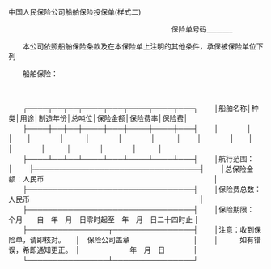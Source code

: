 



中国人民保险公司船舶保险投保单(样式二)



 

　　　　　　　　　　　　　　　　　　　　　　　保险单号码________

　　本公司依照船舶保险条款及在本保险单上注明的其他条件，承保被保险单位下列

　　船舶保险：

　　


　　┌────┬──┬──┬────┬───┬────┬────┬───┐
　　│船舶名称│种类│用途│制造年份│总吨位│保险金额│保险费率│保险费│
　　├────┼──┼──┼────┼───┼────┼────┼───┤
　　│　　　　│　　│　　│　　　　│　　　│　　　　│　　　　│　　　│
　　│　　　　│　　│　　│　　　　│　　　│　　　　│　　　　│　　　│
　　├────┴──┴──┴────┴───┴────┴────┴───┤
　　│航行范围：　　　　　　　　　　　　　　　　　　　　　　　　　　　　│
　　├─────────────────────────────────┤
　　│总保险金额：人民币　　　　　　　　　　　　　　　　　　　　　　　　│
　　├─────────────────────────────────┤
　　│保险费总数：人民币　　　　　　　　　　　　　　　　　　　　　　　　│
　　├─────────────────────────────────┤
　　│保险期限：　 个月　　自　年　月　日零时起至　年　月　日二十四时止 │
　　├────────────────┬────────────────┤
　　│注意：收到保险单，请即核对。　　│　保险公司盖章　　　　　　　　　│
　　│　　　如有错误，希即通知更正。　│　　　　　　　年　月　日　　　　│
　　└────────────────┴────────────────┘
　　

